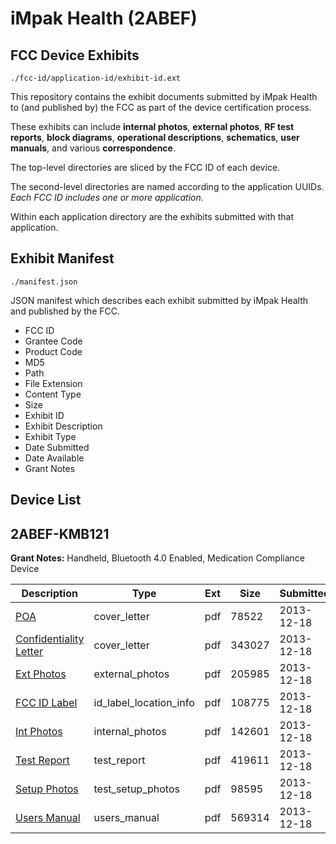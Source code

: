 # iMpak Health (2ABEF)
## FCC Device Exhibits

```
./fcc-id/application-id/exhibit-id.ext
```

This repository contains the exhibit documents submitted by iMpak Health to (and published by) the FCC as part of the device certification process.

These exhibits can include **internal photos**, **external photos**, **RF test reports**, **block diagrams**, **operational descriptions**, **schematics**, **user manuals**, and various **correspondence**.

The top-level directories are sliced by the FCC ID of each device.

The second-level directories are named according to the application UUIDs. *Each FCC ID includes one or more application.*

Within each application directory are the exhibits submitted with that application. 

## Exhibit Manifest

```
./manifest.json
```

JSON manifest which describes each exhibit submitted by iMpak Health and published by the FCC.

- FCC ID
- Grantee Code
- Product Code
- MD5
- Path
- File Extension
- Content Type
- Size
- Exhibit ID
- Exhibit Description
- Exhibit Type
- Date Submitted
- Date Available
- Grant Notes

## Device List
## 2ABEF-KMB121
**Grant Notes:** Handheld, Bluetooth 4.0 Enabled, Medication Compliance Device

| Description | Type | Ext | Size | Submitted | Available |
| ----------- | ---- | --- | ---- | --------- | --------- |
| [POA](2ABEF-KMB121/1cec8167f39a4ae4f03c39adbdbfff02/2145882.pdf) | cover_letter | pdf | 78522 | 2013-12-18 | 2013-12-18 |
| [Confidentiality Letter](2ABEF-KMB121/1cec8167f39a4ae4f03c39adbdbfff02/2145883.pdf) | cover_letter | pdf | 343027 | 2013-12-18 | 2013-12-18 |
| [Ext Photos](2ABEF-KMB121/1cec8167f39a4ae4f03c39adbdbfff02/2145885.pdf) | external_photos | pdf | 205985 | 2013-12-18 | 2013-12-18 |
| [FCC ID Label](2ABEF-KMB121/1cec8167f39a4ae4f03c39adbdbfff02/2145886.pdf) | id_label_location_info | pdf | 108775 | 2013-12-18 | 2013-12-18 |
| [Int Photos](2ABEF-KMB121/1cec8167f39a4ae4f03c39adbdbfff02/2145887.pdf) | internal_photos | pdf | 142601 | 2013-12-18 | 2013-12-18 |
| [Test Report](2ABEF-KMB121/1cec8167f39a4ae4f03c39adbdbfff02/2145890.pdf) | test_report | pdf | 419611 | 2013-12-18 | 2013-12-18 |
| [Setup Photos](2ABEF-KMB121/1cec8167f39a4ae4f03c39adbdbfff02/2145891.pdf) | test_setup_photos | pdf | 98595 | 2013-12-18 | 2013-12-18 |
| [Users Manual](2ABEF-KMB121/1cec8167f39a4ae4f03c39adbdbfff02/2145892.pdf) | users_manual | pdf | 569314 | 2013-12-18 | 2013-12-18 |
